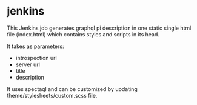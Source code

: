 # jenkins
This Jenkins job generates graphql pi description in one static single html file (index.html) which contains styles and scripts in its head.

It takes as parameters:
 - introspection url
 - server url
 - title
 - description

It uses spectaql and can be customized by updating theme/stylesheets/custom.scss file.
